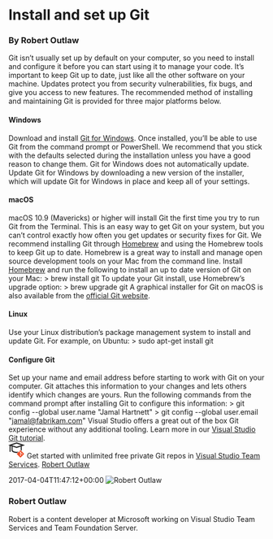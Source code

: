 # Install and set up Git
### By Robert Outlaw
Git isn’t usually set up by default on your computer, so you need to
install and configure it before you can start using it to manage your
code. It’s important to keep Git up to date, just like all the other
software on your machine. Updates protect you from security
vulnerabilities, fix bugs, and give you access to new features.
The recommended method of installing and maintaining Git is provided for
three major platforms below.
#### Windows
Download and install [Git for
Windows](https://git-scm.com/download/win). Once installed, you’ll be
able to use Git from the command prompt or PowerShell. We recommend that
you stick with the defaults selected during the installation unless you
have a good reason to change them.
Git for Windows does not automatically update. Update Git for Windows by
downloading a new version of the installer, which will update Git for
Windows in place and keep all of your settings.
#### macOS
macOS 10.9 (Mavericks) or higher will install Git the first time you try
to run Git from the Terminal. This is an easy way to get Git on your
system, but you can’t control exactly how often you get updates or
security fixes for Git.
We recommend installing Git through [Homebrew](http://brew.sh/) and
using the Homebrew tools to keep Git up to date. Homebrew is a great way
to install and manage open source development tools on your Mac from the
command line.
Install [Homebrew](http://brew.sh/) and run the following to install an
up to date version of Git on your Mac:
    > brew install git
To update your Git install, use Homebrew’s upgrade option:
    > brew upgrade git
A graphical installer for Git on macOS is also available from the
[official Git website](https://git-scm.com/download/mac).
#### Linux
Use your Linux distribution’s package management system to install and
update Git. For example, on Ubuntu:
    > sudo apt-get install git
#### Configure Git
Set up your name and email address before starting to work with Git on
your computer. Git attaches this information to your changes and lets
others identify which changes are yours.
Run the following commands from the command prompt after installing Git
to configure this information:
    > git config --global user.name "Jamal Hartnett"
    > git config --global user.email "jamal@fabrikam.com"
Visual Studio offers a great out of the box Git experience without any
additional tooling. Learn more in our [Visual Studio Git
tutorial](https://www.visualstudio.com/docs/git/tutorial/gitworkflow).
   
![](_img/LearnGIT_32x.png) Get
started with unlimited free private Git repos in [Visual Studio Team
Services](https://www.visualstudio.com/team-services/git/).
  [Robert
Outlaw](https://www.visualstudio.com/author/routlaw/ "Posts by Robert Outlaw")
  
2017-04-04T11:47:12+00:00 
![Robert
Outlaw](_img/Robert-Outlaw_avatar_1479411198-130x130.jpg)
### Robert Outlaw
Robert is a content developer at Microsoft working on Visual Studio Team
Services and Team Foundation Server.